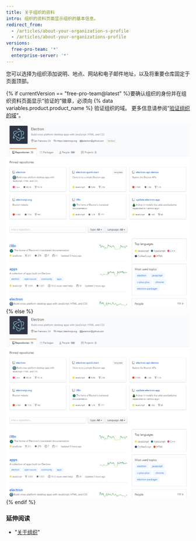 ```yaml
---
title: 关于组织的资料
intro: 组织的资料页面显示组织的基本信息。
redirect_from:
  - /articles/about-your-organization-s-profile
  - /articles/about-your-organizations-profile
versions:
  free-pro-team: '*'
  enterprise-server: '*'
---
```


您可以选择为组织添加说明、地点、网站和电子邮件地址，以及将重要仓库固定于页面顶部。

{% if currentVersion == "free-pro-team@latest" %}要确认组织的身份并在组织资料页面显示“验证的”徽章，必须向 {% data variables.product.product_name %} 验证组织的域。 更多信息请参阅“[验证组织的域](/github/setting-up-and-managing-organizations-and-teams/verifying-your-organizations-domain)”。

![验证过的组织资料页面示例](/assets/images/help/profile/org_profile_verified.png)
{% else %}
![组织资料页面示例](/assets/images/help/profile/org_profile.png)
{% endif %}

### 延伸阅读

- "[关于组织](/github/setting-up-and-managing-organizations-and-teams/about-organizations)"
